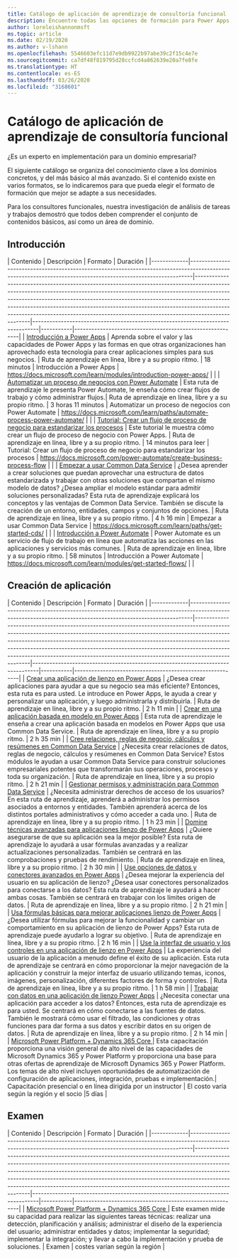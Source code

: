 ```yaml
---
title: Catálogo de aplicación de aprendizaje de consultoría funcional
description: Encuentre todas las opciones de formación para Power Apps
author: loreleishannonmsft
ms.topic: article
ms.date: 02/19/2020
ms.author: v-lshann
ms.openlocfilehash: 5546603efc11d7e9db9922b97abe39c2f15c4e7e
ms.sourcegitcommit: ca7df48f819795d28ccfcd4a862639e20a7fe8fe
ms.translationtype: HT
ms.contentlocale: es-ES
ms.lasthandoff: 03/26/2020
ms.locfileid: "3168601"
---
```

# <a name="functional-application-consultant-learning-catalog"></a>Catálogo de aplicación de aprendizaje de consultoría funcional

¿Es un experto en implementación para un dominio empresarial? 

El siguiente catálogo se organiza del conocimiento clave a los dominios concretos, y del más básico al más avanzado. Si el contenido existe en varios formatos, se lo indicaremos para que pueda elegir el formato de formación que mejor se adapte a sus necesidades.

Para los consultores funcionales, nuestra investigación de análisis de tareas y trabajos demostró que todos deben comprender el conjunto de contenidos básicos, así como un área de dominio. 

## <a name="get-started"></a>Introducción<a name="get-started"></a>
| Contenido  | Descripción  | Formato   | Duración    | 
|-------------|-------------------------------------------------------------------------------------------------------------------------------------------------------------|--------------------------------------------------------------------------------------------------------------------------------------------------------------------------------------------------------------------------------------------------------------------------------------------------------------------------------------------------------------------------------------------------------------------------|--------------------------------------------------------------------------------|-----------|----------------------------------------------------------|
| [Introducción a Power Apps](https://docs.microsoft.com/learn/modules/introduction-power-apps/)                                              | Aprenda sobre el valor y las capacidades de Power Apps y las formas en que otras organizaciones han aprovechado esta tecnología para crear aplicaciones simples para sus negocios.  | Ruta de aprendizaje en línea, libre y a su propio ritmo. | 18 minutos         | Introducción a Power Apps                                         | https://docs.microsoft.com/learn/modules/introduction-power-apps/       |   |
| [Automatizar un proceso de negocios con Power Automate](https://docs.microsoft.com/learn/paths/automate-process-power-automate/)                 | Esta ruta de aprendizaje le presenta Power Automate, le enseña cómo crear flujos de trabajo y cómo administrar flujos.| Ruta de aprendizaje en línea, libre y a su propio ritmo. | 3 horas 11 minutos | Automatizar un proceso de negocios con Power Automate                  | https://docs.microsoft.com/learn/paths/automate-process-power-automate/ |   |
| [Tutorial: Crear un flujo de proceso de negocio para estandarizar los procesos](https://docs.microsoft.com/power-automate/create-business-process-flow) | Este tutorial le muestra cómo crear un flujo de proceso de negocio con Power Apps.  | Ruta de aprendizaje en línea, libre y a su propio ritmo. | 14 minutos para leer | Tutorial: Crear un flujo de proceso de negocio para estandarizar los procesos | https://docs.microsoft.com/power-automate/create-business-process-flow  |   |
| [Empezar a usar Common Data Service](https://docs.microsoft.com/learn/paths/get-started-cds/)                                            | ¿Desea aprender a crear soluciones que puedan aprovechar una estructura de datos estandarizada y trabajar con otras soluciones que compartan el mismo modelo de datos? ¿Desea ampliar el modelo estándar para admitir soluciones personalizadas? Esta ruta de aprendizaje explicará los conceptos y las ventajas de Common Data Service. También se discute la creación de un entorno, entidades, campos y conjuntos de opciones. | Ruta de aprendizaje en línea, libre y a su propio ritmo. | 4 h 16 min        | Empezar a usar Common Data Service                             | https://docs.microsoft.com/learn/paths/get-started-cds/                 |   |
| [Introducción a Power Automate](https://docs.microsoft.com/learn/modules/get-started-flows/)                                              | Power Automate es un servicio de flujo de trabajo en línea que automatiza las acciones en las aplicaciones y servicios más comunes.        | Ruta de aprendizaje en línea, libre y a su propio ritmo. | 58 minutos         | Introducción a Power Automate                                   | https://docs.microsoft.com/learn/modules/get-started-flows/             |   |
## <a name="app-creation"></a>Creación de aplicación<a name="app-creation"></a>
| Contenido  | Descripción  | Formato   | Duración    | 
|-------------|-------------------------------------------------------------------------------------------------------------------------------------------------------------|--------------------------------------------------------------------------------------------------------------------------------------------------------------------------------------------------------------------------------------------------------------------------------------------------------------------------------------------------------------------------------------------------------------------------|--------------------------------------------------------------------------------|-----------|----------------------------------------------------------|
| [Crear una aplicación de lienzo en Power Apps](https://docs.microsoft.com/learn/paths/create-powerapps/)                                                                              | ¿Desea crear aplicaciones para ayudar a que su negocio sea más eficiente? Entonces, esta ruta es para usted. Le introduce en Power Apps, le ayuda a crear y personalizar una aplicación, y luego administrarla y distribuirla.                                                                  | Ruta de aprendizaje en línea, libre y a su propio ritmo. | 2 h 11 min |
| [Crear en una aplicación basada en modelo en Power Apps](https://docs.microsoft.com/learn/paths/create-app-models-business-processes/)                                            | Esta ruta de aprendizaje le enseña a crear una aplicación basada en modelos en Power Apps que usa Common Data Service.                                                                                                                                                                 | Ruta de aprendizaje en línea, libre y a su propio ritmo. | 2 h 35 min |
| [Cree relaciones, reglas de negocio, cálculos y resúmenes en Common Data Service](https://docs.microsoft.com/learn/paths/create-relationships-common-data-service/) | ¿Necesita crear relaciones de datos, reglas de negocio, cálculos y resúmenes en Common Data Service? Estos módulos le ayudan a usar Common Data Service para construir soluciones empresariales potentes que transformarán sus operaciones, procesos y toda su organización. | Ruta de aprendizaje en línea, libre y a su propio ritmo. | 2 h 21 min |
| [Gestionar permisos y administración para Common Data Service](https://docs.microsoft.com/learn/paths/manage-permissions-administration-common-data-service/)             | ¿Necesita administrar derechos de acceso de los usuarios? En esta ruta de aprendizaje, aprenderá a administrar los permisos asociados a entornos y entidades. También aprenderá acerca de los distintos portales administrativos y cómo acceder a cada uno.                                       | Ruta de aprendizaje en línea, libre y a su propio ritmo. | 1 h 23 min |
| [Domine técnicas avanzadas para aplicaciones lienzo de Power Apps](https://docs.microsoft.com/learn/paths/understand-advanced-topics/)                                                | ¿Quiere asegurarse de que su aplicación sea la mejor posible? Esta ruta de aprendizaje lo ayudará a usar fórmulas avanzadas y a realizar actualizaciones personalizadas. También se centrará en las comprobaciones y pruebas de rendimiento.                                                                             | Ruta de aprendizaje en línea, libre y a su propio ritmo. | 2 h 30 min |
| [Use opciones de datos y conectores avanzados en Power Apps](https://docs.microsoft.com/learn/paths/advanced-data-options-and-connectors/)                                     | ¿Desea mejorar la experiencia del usuario en su aplicación de lienzo? ¿Desea usar conectores personalizados para conectarse a los datos? Esta ruta de aprendizaje le ayudará a hacer ambas cosas. También se centrará en trabajar con los límites origen de datos.                                             | Ruta de aprendizaje en línea, libre y a su propio ritmo. | 2 h 21 min |
| [Usa fórmulas básicas para mejorar aplicaciones lienzo de Power Apps](https://docs.microsoft.com/learn/paths/use-basic-formulas-powerapps-canvas-app/)                                | ¿Desea utilizar fórmulas para mejorar la funcionalidad y cambiar un comportamiento en su aplicación de lienzo de Power Apps? Esta ruta de aprendizaje puede ayudarlo a lograr su objetivo.                                                                                                               | Ruta de aprendizaje en línea, libre y a su propio ritmo. | 2 h 16 min |
| [Use la interfaz de usuario y los controles en una aplicación de lienzo en Power Apps](https://docs.microsoft.com/learn/paths/ui-controls-canvas-app-powerapps/)                                          | La experiencia del usuario de la aplicación a menudo define el éxito de su aplicación. Esta ruta de aprendizaje se centrará en cómo proporcionar la mejor navegación de la aplicación y construir la mejor interfaz de usuario utilizando temas, iconos, imágenes, personalización, diferentes factores de forma y controles.                             | Ruta de aprendizaje en línea, libre y a su propio ritmo. | 1 h 58 min |
| [Trabajar con datos en una aplicación de lienzo Power Apps](https://docs.microsoft.com/learn/paths/work-with-data-in-a-canvas-app/)                                                        | ¿Necesita conectar una aplicación para acceder a los datos? Entonces, esta ruta de aprendizaje es para usted. Se centrará en cómo conectarse a las fuentes de datos. También le mostrará cómo usar el filtrado, las condiciones y otras funciones para dar forma a sus datos y escribir datos en su origen de datos.         | Ruta de aprendizaje en línea, libre y a su propio ritmo. | 2 h 14 min |
| [Microsoft Power Platform + Dynamics 365 Core ](https://docs.microsoft.com/learn/certifications/courses/mb-200t00) |  Esta capacitación proporciona una visión general de alto nivel de las capacidades de Microsoft Dynamics 365 y Power Platform y proporciona una base para otras ofertas de aprendizaje de Microsoft Dynamics 365 y Power Platform. Los temas de alto nivel incluyen oportunidades de automatización de configuración de aplicaciones, integración, pruebas e implementación.|    Capacitación presencial o en línea dirigida por un instructor | El costo varía según la región y el socio |5 días |

## <a name="exam"></a>Examen<a name="exam"></a>
| Contenido  | Descripción  | Formato   | Duración    | 
|-------------|-------------------------------------------------------------------------------------------------------------------------------------------------------------|--------------------------------------------------------------------------------------------------------------------------------------------------------------------------------------------------------------------------------------------------------------------------------------------------------------------------------------------------------------------------------------------------------------------------|--------------------------------------------------------------------------------|-----------|----------------------------------------------------------|
| [Microsoft Power Platform + Dynamics 365 Core ](https://docs.microsoft.com/learn/certifications/exams/mb-200?wt.mc_id=learningredirect_certs-web-wwl)|    Este examen mide su capacidad para realizar las siguientes tareas técnicas: realizar una detección, planificación y análisis; administrar el diseño de la experiencia del usuario; administrar entidades y datos; implementar la seguridad; implementar la integración; y llevar a cabo la implementación y prueba de soluciones. |  Examen | costes varían según la región |